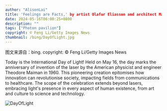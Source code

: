 ```yaml
---
author: "AlisonLai"
title: 'Feelings are Facts,' by artist Olafur Eliasson and architect Ma Yansong, Beijing, China (© Feng Li/Getty Images News)
date: 2024-05-16T06:00:25+0800
description: ""
tags: ["Photon pavilion"]
copyright: © Feng Li/Getty Images News
thumbnail: /bing/DayOfLight.jpg
---
```

图文来源自：bing.  copyright: © Feng Li/Getty Images News

Today is the International Day of Light! Held on May 16, the day marks the anniversary of invention of the laser by the American physicist and engineer Theodore Maiman in 1960. This pioneering creation epitomises how innovation can revolutionise society, impacting fields from communications to healthcare. The scope of the celebration extends beyond lasers, embracing light's presence in every aspect of human existence, from art and culture to science and technology.

![DayOfLight](/bing/DayOfLight.jpg)
